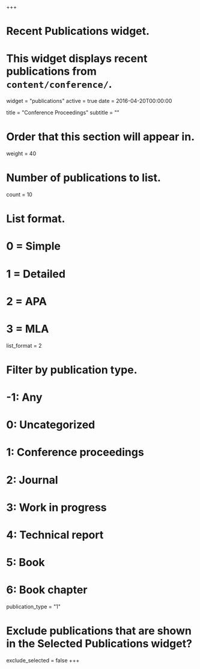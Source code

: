+++
# Recent Publications widget.
# This widget displays recent publications from `content/conference/`.
widget = "publications"
active = true
date = 2016-04-20T00:00:00

title = "Conference Proceedings"
subtitle = ""

# Order that this section will appear in.
weight = 40

# Number of publications to list.
count = 10

# List format.
#   0 = Simple
#   1 = Detailed
#   2 = APA
#   3 = MLA
list_format = 2

# Filter by publication type.
# -1: Any
#  0: Uncategorized
#  1: Conference proceedings
#  2: Journal
#  3: Work in progress
#  4: Technical report
#  5: Book
#  6: Book chapter
publication_type = "1"

# Exclude publications that are shown in the Selected Publications widget?
exclude_selected = false
+++

